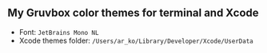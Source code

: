 ## My Gruvbox color themes for terminal and Xcode

- Font: `JetBrains Mono NL`
- Xcode themes folder: `/Users/ar_ko/Library/Developer/Xcode/UserData`
